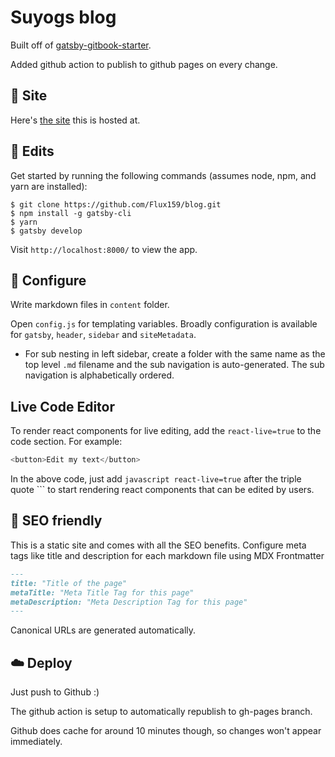 # Suyogs blog

Built off of [gatsby-gitbook-starter](https://github.com/hasura/gatsby-gitbook-starter).

Added github action to publish to github pages on every change.

## 🔗 Site

Here's [the site](https://suyogsonwalkar.com) this is hosted at.

## 🚀 Edits

Get started by running the following commands (assumes node, npm, and yarn are installed):

```
$ git clone https://github.com/Flux159/blog.git
$ npm install -g gatsby-cli
$ yarn
$ gatsby develop
```

Visit `http://localhost:8000/` to view the app.

## 🔧 Configure

Write markdown files in `content` folder.

Open `config.js` for templating variables. Broadly configuration is available for `gatsby`, `header`, `sidebar` and `siteMetadata`.

- For sub nesting in left sidebar, create a folder with the same name as the top level `.md` filename and the sub navigation is auto-generated. The sub navigation is alphabetically ordered.

## Live Code Editor

To render react components for live editing, add the `react-live=true` to the code section. For example:

```javascript react-live=true
<button>Edit my text</button>
```

In the above code, just add `javascript react-live=true` after the triple quote ``` to start rendering react components that can be edited by users.

## 🤖 SEO friendly

This is a static site and comes with all the SEO benefits. Configure meta tags like title and description for each markdown file using MDX Frontmatter

```markdown
---
title: "Title of the page"
metaTitle: "Meta Title Tag for this page"
metaDescription: "Meta Description Tag for this page"
---
```

Canonical URLs are generated automatically.

## ☁️ Deploy

Just push to Github :)

The github action is setup to automatically republish to gh-pages branch.

Github does cache for around 10 minutes though, so changes won't appear immediately.
